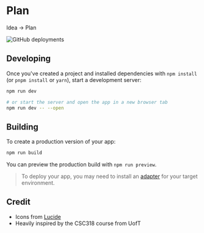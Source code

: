 # Plan

Idea -> Plan

![GitHub deployments](https://img.shields.io/github/deployments/novatorem/plan/Production?label=deployment)

## Developing

Once you've created a project and installed dependencies with `npm install` (or `pnpm install` or `yarn`), start a development server:

```bash
npm run dev

# or start the server and open the app in a new browser tab
npm run dev -- --open
```

## Building

To create a production version of your app:

```bash
npm run build
```

You can preview the production build with `npm run preview`.

> To deploy your app, you may need to install an [adapter](https://kit.svelte.dev/docs/adapters) for your target environment.

## Credit

- Icons from [Lucide](https://lucide.dev/)
- Heavily inspired by the CSC318 course from UofT
